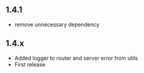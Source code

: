 ## 1.4.1
- remove unnecessary dependency

## 1.4.x
- Added logger to router and server error from utils
- First release
